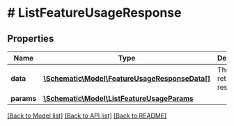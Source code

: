 # # ListFeatureUsageResponse

## Properties

Name | Type | Description | Notes
------------ | ------------- | ------------- | -------------
**data** | [**\Schematic\Model\FeatureUsageResponseData[]**](FeatureUsageResponseData.md) | The returned resources |
**params** | [**\Schematic\Model\ListFeatureUsageParams**](ListFeatureUsageParams.md) |  |

[[Back to Model list]](../../README.md#models) [[Back to API list]](../../README.md#endpoints) [[Back to README]](../../README.md)
